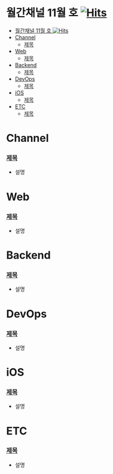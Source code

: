 # 월간채널 11월 호 [![Hits](https://hits.seeyoufarm.com/api/count/incr/badge.svg?url=https%3A%2F%2Fgithub.com%2Fchannel-io%2Fmonthly-channel%2Fblob%2Fmain%2Fissues%2F2022-11.md&count_bg=%2379C83D&title_bg=%23555555&icon=&icon_color=%23E7E7E7&title=hits&edge_flat=false)](https://hits.seeyoufarm.com)

- [월간채널 11월 호 ![Hits](https://hits.seeyoufarm.com)](#월간채널-11월-호-)
- [Channel](#channel)
    - [제목](#제목)
- [Web](#web)
    - [제목](#제목-1)
- [Backend](#backend)
    - [제목](#제목-2)
- [DevOps](#devops)
    - [제목](#제목-3)
- [iOS](#ios)
    - [제목](#제목-4)
- [ETC](#etc)
    - [제목](#제목-5)

# Channel

### [제목](링크)
- 설명

# Web

### [제목](링크)
- 설명

# Backend

### [제목](링크)
- 설명

# DevOps

### [제목](링크)
- 설명

# iOS
### [제목](링크)
- 설명

# ETC

### [제목](링크)
- 설명